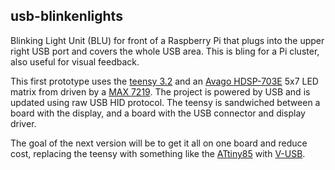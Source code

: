 ## usb-blinkenlights

Blinking Light Unit (BLU) for front of a Raspberry Pi that plugs into the
upper right USB port and covers the whole USB area.  This is bling for a
Pi cluster, also useful for visual feedback.

This first prototype uses the
[teensy 3.2](https://www.pjrc.com/store/teensy32.html)
and an [Avago HDSP-703E](https://www.broadcom.com/products/leds-and-displays/dot-matrix-leds-and-displays/hdsp-703e)
5x7 LED matrix from driven by a
[MAX 7219](https://www.maximintegrated.com/en/products/power/display-power-control/MAX7219.html).  The project is powered by USB and is updated using raw
USB HID protocol.  The teensy is sandwiched between a board with the
display, and a board with the USB connector and display driver.

The goal of the next version will be to get it all on one board and
reduce cost, replacing the teensy with something like the [ATtiny85](http://www.atmel.com/devices/attiny85.aspx) with [V-USB](https://www.obdev.at/products/vusb/index.html).
